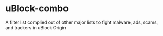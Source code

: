 # uBlock-combo
A filter list complied out of other major lists to fight malware, ads, scams, and trackers in uBlock Origin
